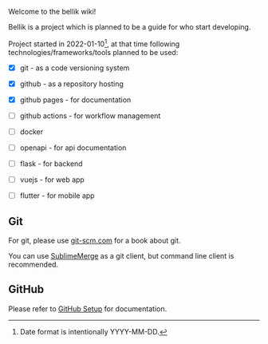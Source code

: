 Welcome to the bellik wiki!

Bellik is a project which is planned to be a guide for who start developing. 

Project started in 2022-01-10[^1], at that time following technologies/frameworks/tools planned to be used:

- [x] git - as a code versioning system
- [x] github - as a repository hosting
- [x] github pages - for documentation
- [ ] github actions - for workflow management
- [ ] docker
- [ ] openapi - for api documentation
- [ ] flask - for backend
- [ ] vuejs - for web app
- [ ] flutter - for mobile app


## Git

For git, please use [git-scm.com](https://git-scm.com/) for a book about git.

You can use [SublimeMerge](https://www.sublimemerge.com/) as a git client, but command line client is recommended.


## GitHub

Please refer to [GitHub Setup](github-setup.md) for documentation.


[^1]: Date format is intentionally YYYY-MM-DD.
